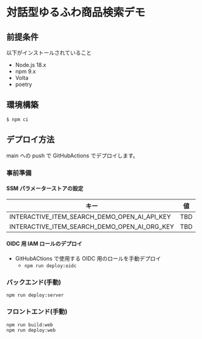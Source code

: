 # 対話型ゆるふわ商品検索デモ

## 前提条件

以下がインストールされていること

- Node.js 18.x
- npm 9.x
- Volta
- poetry

## 環境構築

```
$ npm ci
```

## デプロイ方法

main への push で GitHubActions でデプロイします。

### 事前準備

#### SSM パラメーターストアの設定

| キー                                         | 値  |
| -------------------------------------------- | --- |
| INTERACTIVE_ITEM_SEARCH_DEMO_OPEN_AI_API_KEY | TBD |
| INTERACTIVE_ITEM_SEARCH_DEMO_OPEN_AI_ORG_KEY | TBD |

#### OIDC 用 IAM ロールのデプロイ

- GitHubACtions で使用する OIDC 用のロールを手動デプロイ
  - `npm run deploy:oidc`

### バックエンド(手動)

```
npm run deploy:server
```

### フロントエンド(手動)

```
npm run build:web
npm run deploy:web
```
